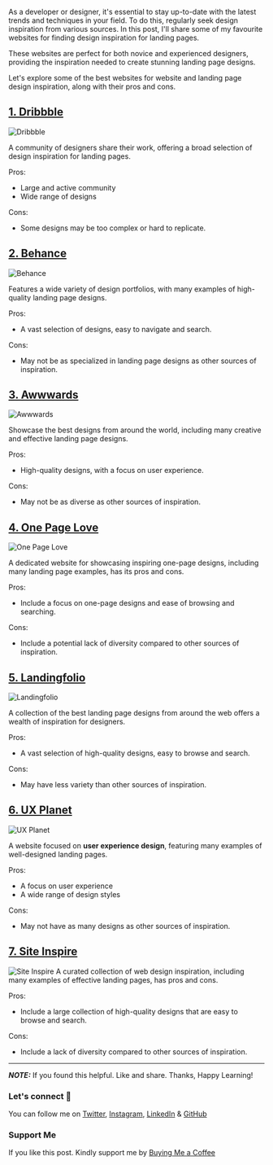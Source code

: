 As a developer or designer, it's essential to stay up-to-date with the latest trends and techniques in your field. To do this, regularly seek design inspiration from various sources. In this post, I'll share some of my favourite websites for finding design inspiration for landing pages.

These websites are perfect for both novice and experienced designers, providing the inspiration needed to create stunning landing page designs.

Let's explore some of the best websites for website and landing page design inspiration, along with their pros and cons.

## [1. Dribbble](https://dribbble.com/?ref=dev.to/mrdanishsaleem)

![Dribbble](https://dev-to-uploads.s3.amazonaws.com/uploads/articles/oz94wwsj3t21p83l54p7.png)

A community of designers share their work, offering a broad selection of design inspiration for landing pages.

Pros:

- Large and active community
- Wide range of designs

Cons:

- Some designs may be too complex or hard to replicate.

## [2. Behance](https://www.behance.net/?ref=dev.to/mrdanishsaleem)

![Behance](https://dev-to-uploads.s3.amazonaws.com/uploads/articles/y9rymktuqxl2c3gu56oo.png)

Features a wide variety of design portfolios, with many examples of high-quality landing page designs.

Pros:

- A vast selection of designs, easy to navigate and search.

Cons:

- May not be as specialized in landing page designs as other sources of inspiration.

## [3. Awwwards](https://www.awwwards.com/?ref=dev.to/mrdanishsaleem)

![Awwwards](https://dev-to-uploads.s3.amazonaws.com/uploads/articles/127l74gbdcjsdiifpwby.png)

Showcase the best designs from around the world, including many creative and effective landing page designs.

Pros:

- High-quality designs, with a focus on user experience.

Cons:

- May not be as diverse as other sources of inspiration.

## [4. One Page Love](https://onepagelove.com/?ref=dev.to/mrdanishsaleem)

![One Page Love](https://dev-to-uploads.s3.amazonaws.com/uploads/articles/awcvfy4lfv3weihcbmcq.png)

A dedicated website for showcasing inspiring one-page designs, including many landing page examples, has its pros and cons.

Pros:

- Include a focus on one-page designs and ease of browsing and searching.

Cons:

- Include a potential lack of diversity compared to other sources of inspiration.

## [5. Landingfolio](https://www.landingfolio.com/?ref=dev.to/mrdanishsaleem)

![Landingfolio](https://dev-to-uploads.s3.amazonaws.com/uploads/articles/tr9ufb1u1i8l4xvv3o4m.png)

A collection of the best landing page designs from around the web offers a wealth of inspiration for designers.

Pros:

- A vast selection of high-quality designs, easy to browse and search.

Cons:

- May have less variety than other sources of inspiration.

## [6. UX Planet](https://uxplanet.org/?ref=dev.to/mrdanishsaleem)

![UX Planet](https://dev-to-uploads.s3.amazonaws.com/uploads/articles/lvnjyjh55em58zh5u1wb.png)

A website focused on **user experience design**, featuring many examples of well-designed landing pages.

Pros:

- A focus on user experience
- A wide range of design styles

Cons:

- May not have as many designs as other sources of inspiration.

## [7. Site Inspire](https://www.siteinspire.com/?ref=dev.to/mrdanishsaleem)

![Site Inspire](https://dev-to-uploads.s3.amazonaws.com/uploads/articles/xdpncoth6427bx9hnber.png)
A curated collection of web design inspiration, including many examples of effective landing pages, has pros and cons.

Pros:

- Include a large collection of high-quality designs that are easy to browse and search.

Cons:

- Include a lack of diversity compared to other sources of inspiration.

---

**_NOTE:_** If you found this helpful. Like and share. Thanks, Happy Learning!

### Let's connect 💜

You can follow me on [Twitter](https://twitter.com/MrDanishSaleem), [Instagram](https://www.instagram.com/mrdanishsaleem/), [LinkedIn](https://www.linkedin.com/in/mrdanishsaleem/) & [GitHub](https://github.com/mrdanishsaleem/)

### Support Me

If you like this post. Kindly support me by [Buying Me a Coffee](https://www.buymeacoffee.com/mrdanishsaleem)

